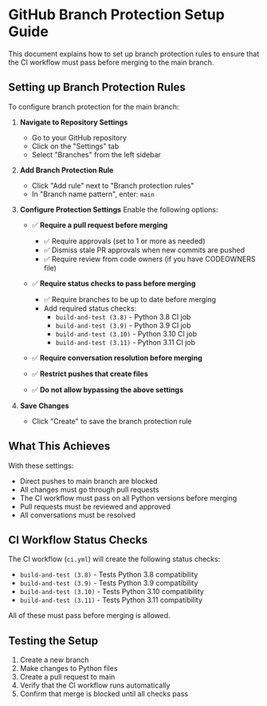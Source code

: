 # GitHub Branch Protection Setup Guide

This document explains how to set up branch protection rules to ensure that the CI workflow must pass before merging to the main branch.

## Setting up Branch Protection Rules

To configure branch protection for the main branch:

1. **Navigate to Repository Settings**
   - Go to your GitHub repository
   - Click on the "Settings" tab
   - Select "Branches" from the left sidebar

2. **Add Branch Protection Rule**
   - Click "Add rule" next to "Branch protection rules"
   - In "Branch name pattern", enter: `main`

3. **Configure Protection Settings**
   Enable the following options:
   
   - ✅ **Require a pull request before merging**
     - ✅ Require approvals (set to 1 or more as needed)
     - ✅ Dismiss stale PR approvals when new commits are pushed
     - ✅ Require review from code owners (if you have CODEOWNERS file)
   
   - ✅ **Require status checks to pass before merging**
     - ✅ Require branches to be up to date before merging
     - Add required status checks:
       - `build-and-test (3.8)` - Python 3.8 CI job
       - `build-and-test (3.9)` - Python 3.9 CI job
       - `build-and-test (3.10)` - Python 3.10 CI job
       - `build-and-test (3.11)` - Python 3.11 CI job
   
   - ✅ **Require conversation resolution before merging**
   
   - ✅ **Restrict pushes that create files**
   
   - ✅ **Do not allow bypassing the above settings**

4. **Save Changes**
   - Click "Create" to save the branch protection rule

## What This Achieves

With these settings:
- Direct pushes to main branch are blocked
- All changes must go through pull requests
- The CI workflow must pass on all Python versions before merging
- Pull requests must be reviewed and approved
- All conversations must be resolved

## CI Workflow Status Checks

The CI workflow (`ci.yml`) will create the following status checks:
- `build-and-test (3.8)` - Tests Python 3.8 compatibility
- `build-and-test (3.9)` - Tests Python 3.9 compatibility
- `build-and-test (3.10)` - Tests Python 3.10 compatibility
- `build-and-test (3.11)` - Tests Python 3.11 compatibility

All of these must pass before merging is allowed.

## Testing the Setup

1. Create a new branch
2. Make changes to Python files
3. Create a pull request to main
4. Verify that the CI workflow runs automatically
5. Confirm that merge is blocked until all checks pass